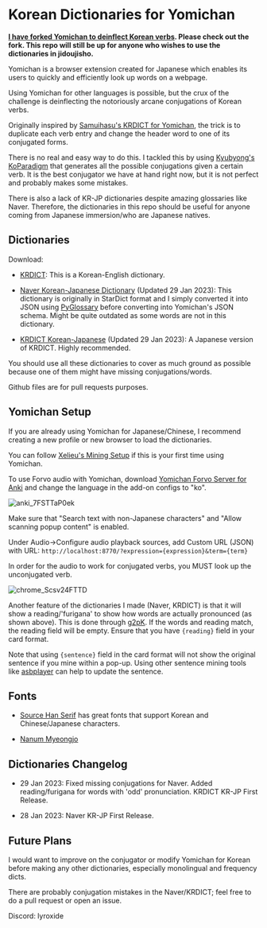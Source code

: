 # Korean Dictionaries for Yomichan
**[I have forked Yomichan to deinflect Korean verbs](https://github.com/Lyroxide/yomichan-korean). Please check out the fork. This repo will still be up for anyone who wishes to use the dictionaries in jidoujisho.**


Yomichan is a browser extension created for Japanese which enables its users to quickly and efficiently look up words on a webpage.

Using Yomichan for other languages is possible, but the crux of the challenge is deinflecting the notoriously arcane conjugations of Korean verbs.

Originally inspired by [Samuihasu's KRDICT for Yomichan](https://github.com/Samuihasu/krdict-yomichan), the trick is to duplicate each verb entry and change the header word to one of its conjugated forms.

There is no real and easy way to do this. I tackled this by using [Kyubyong's KoParadigm](https://github.com/Kyubyong/KoParadigm) that generates all the possible conjugations given a certain verb. It is the best conjugator we have at hand right now, but it is not perfect and probably makes some mistakes.

There is also a lack of KR-JP dictionaries despite amazing glossaries like Naver. Therefore, the dictionaries in this repo should be useful for anyone coming from Japanese immersion/who are Japanese natives.

## Dictionaries

Download:

- [KRDICT](https://github.com/Samuihasu/krdict-yomichan/releases): This is a Korean-English dictionary.

- [Naver Korean-Japanese Dictionary](https://mega.nz/folder/Tcw1EDaI#BcXbB_pAw7Nn2qOIVeNXTw) (Updated 29 Jan 2023): This dictionary is originally in StarDict format and I simply converted it into JSON using [PyGlossary](https://github.com/ilius/pyglossary) before converting into Yomichan's JSON schema. Might be quite outdated as some words are not in this dictionary.

- [KRDICT Korean-Japanese](https://mega.nz/folder/Tcw1EDaI#BcXbB_pAw7Nn2qOIVeNXTw) (Updated 29 Jan 2023): A Japanese version of KRDICT. Highly recommended.

You should use all these dictionaries to cover as much ground as possible because one of them might have missing conjugations/words.

Github files are for pull requests purposes.

## Yomichan Setup

If you are already using Yomichan for Japanese/Chinese, I recommend creating a new profile or new browser to load the dictionaries.

You can follow [Xelieu's Mining Setup](https://rentry.co/mining) if this is your first time using Yomichan.

To use Forvo audio with Yomichan, download [Yomichan Forvo Server for Anki](https://ankiweb.net/shared/info/580654285) and change the language in the add-on configs to "ko".

![anki_7FSTTaP0ek](https://user-images.githubusercontent.com/33834537/215238526-d6740711-f2ed-45da-9c22-d2c461c90162.png)

Make sure that "Search text with non-Japanese characters" and "Allow scanning popup content" is enabled.

Under Audio->Configure audio playback sources, add Custom URL (JSON) with URL: `http://localhost:8770/?expression={expression}&term={term}`

In order for the audio to work for conjugated verbs, you MUST look up the unconjugated verb.

![chrome_Scsv24FTTD](https://user-images.githubusercontent.com/33834537/215333467-44b9c345-3fdd-4427-912b-22ff89ee2527.png)

Another feature of the dictionaries I made (Naver, KRDICT) is that it will show a reading/'furigana' to show how words are actually pronounced (as shown above). This is done through [g2pK](https://github.com/Kyubyong/g2pK). If the words and reading match, the reading field will be empty. Ensure that you have `{reading}` field in your card format.

Note that using `{sentence}` field in the card format will not show the original sentence if you mine within a pop-up. Using other sentence mining tools like [asbplayer](https://github.com/killergerbah/asbplayer) can help to update the sentence.

## Fonts

- [Source Han Serif](https://source.typekit.com/source-han-serif/?scid=social71226596) has great fonts that support Korean and Chinese/Japanese characters.

- [Nanum Myeongjo](https://github.com/Lyroxide/yomichan-ko-dic/files/10529996/Nanum_Myeongjo.zip)

## Dictionaries Changelog

- 29 Jan 2023: Fixed missing conjugations for Naver. Added reading/furigana for words with 'odd' pronunciation. KRDICT KR-JP First Release.

- 28 Jan 2023: Naver KR-JP First Release.

## Future Plans

I would want to improve on the conjugator or modify Yomichan for Korean before making any other dictionaries, especially monolingual and frequency dicts.

There are probably conjugation mistakes in the Naver/KRDICT; feel free to do a pull request or open an issue.

Discord: lyroxide
